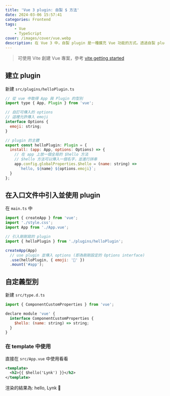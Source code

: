 ```yaml
---
title: 'Vue 3 plugin: 自製 $ 方法'
date: 2024-03-06 15:57:41
categories: Frontend
tags:
    - Vue
    - TypeScript
cover: /images/cover/vue.webp
description: 在 Vue 3 中，自製 plugin 是一種擴充 Vue 功能的方式。透過自製 plugin，我們可以向 Vue 添加新的全局方法、屬性或指令。在本篇文章中，我們將介紹如何自製一個 $ 方法。
---
```


> 可使用 Vite 創建 Vue 專案，參考 [vite getting started](https://vite.dev/guide/)

## 建立 plugin

新建 `src/plugins/helloPlugin.ts`

```JavaScript
// 從 vue 中取得 App 與 Plugin 的型別
import type { App, Plugin } from 'vue';

// 自訂可傳入的 options
// 這裡允許傳入 emoji
interface Options {
  emoji: string;
}

// plugin 的主體
export const helloPlugin: Plugin = {
  install: (app: App, options: Options) => {
    // 在 app 上放一個全局的 $hello 方法
    // $hello 方法可以傳入一個名字，並進行拼串
    app.config.globalProperties.$hello = (name: string) =>
      `hello, ${name} ${options.emoji}`;
  }
};
```

## 在入口文件中引入並使用 plugin

在 `main.ts` 中

```JavaScript
import { createApp } from 'vue';
import './style.css';
import App from './App.vue';

// 引入剛剛寫的 plugin
import { helloPlugin } from './plugins/helloPlugin';

createApp(App)
  // use plugin 並傳入 options (即為剛剛設定的 Options interface)
  .use(helloPlugin, { emoji: '👀' })
  .mount('#app');
```

## 自定義型別

新建 `src/type.d.ts`

```JavaScript
import { ComponentCustomProperties } from 'vue';

declare module 'vue' {
  interface ComponentCustomProperties {
    $hello: (name: string) => string;
  }
}
```

### 在 template 中使用

直接在 `src/App.vue` 中使用看看

```Xml
<template>
  <h2>{{ $hello('Lynk') }}</h2>
</template>
```

渲染的結果為: hello, Lynk 👀